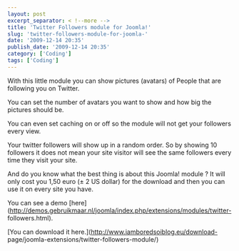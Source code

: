 ```yaml
---
layout: post
excerpt_separator: < !--more -->
title: 'Twitter Followers module for Joomla!'
slug: 'twitter-followers-module-for-joomla-'
date: '2009-12-14 20:35'
publish_date: '2009-12-14 20:35'
category: ['Coding']
tags: ['Coding']
---
```

With this little module you can show pictures (avatars) of People that are
following you on Twitter.  
  
You can set the number of avatars you want to show and how big the pictures
should be.  
  
  
  
You can even set caching on or off so the module will not get your followers
every view.  
  
Your twitter followers will show up in a random order. So by showing 10
followers it does not mean your site visitor will see the same followers every
time they visit your site.  
  
And do you know what the best thing is about this Joomla! module ? It will
only cost you 1,50 euro (± 2 US dollar) for the download and then you can use
it on every site you have.  
  
You can see a demo
[here](http://demos.gebruikmaar.nl/joomla/index.php/extensions/modules/twitter-
followers.html).  
  
[You can download it here.](http://www.iamboredsoiblog.eu/download-
page/joomla-extensions/twitter-followers-module/)

